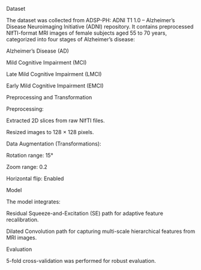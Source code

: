 Dataset

The dataset was collected from ADSP-PH: ADNI T1 1.0 – Alzheimer’s Disease Neuroimaging Initiative (ADNI) repository.
It contains preprocessed NIfTI-format MRI images of female subjects aged 55 to 70 years, categorized into four stages of Alzheimer’s disease:

Alzheimer’s Disease (AD)

Mild Cognitive Impairment (MCI)

Late Mild Cognitive Impairment (LMCI)

Early Mild Cognitive Impairment (EMCI)

Preprocessing and Transformation

Preprocessing:

Extracted 2D slices from raw NIfTI files.

Resized images to 128 × 128 pixels.

Data Augmentation (Transformations):

Rotation range: 15°

Zoom range: 0.2

Horizontal flip: Enabled

Model

The model integrates:

Residual Squeeze-and-Excitation (SE) path for adaptive feature recalibration.

Dilated Convolution path for capturing multi-scale hierarchical features from MRI images.

Evaluation

5-fold cross-validation was performed for robust evaluation.
